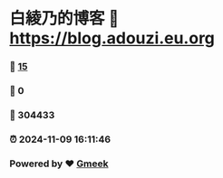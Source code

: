 # 白綾乃的博客 :link: https://blog.adouzi.eu.org 
### :page_facing_up: [15](https://blog.adouzi.eu.org/tag.html) 
### :speech_balloon: 0 
### :hibiscus: 304433 
### :alarm_clock: 2024-11-09 16:11:46 
### Powered by :heart: [Gmeek](https://github.com/Meekdai/Gmeek)
